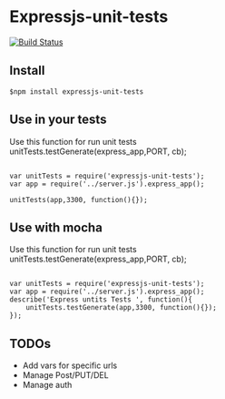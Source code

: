 Expressjs-unit-tests
===================

[![Build Status](https://travis-ci.org/Iragne/ExpressUnitTests.png?branch=master)](https://travis-ci.org/Iragne/ExpressUnitTests)


Install
-------

```
$npm install expressjs-unit-tests
```


Use in your tests
---

Use this function for run unit tests
unitTests.testGenerate(express_app,PORT, cb);
```

var unitTests = require('expressjs-unit-tests');
var app = require('../server.js').express_app();

unitTests(app,3300, function(){});
```

Use with mocha
---

Use this function for run unit tests
unitTests.testGenerate(express_app,PORT, cb);
```

var unitTests = require('expressjs-unit-tests');
var app = require('../server.js').express_app();
describe('Express untits Tests ', function(){
    unitTests.testGenerate(app,3300, function(){});
});
```


TODOs
-----
* Add vars for specific urls
* Manage Post/PUT/DEL
* Manage auth








